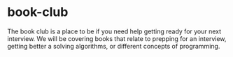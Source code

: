 # book-club

The book club is a place to be if you need help getting ready for your next interview. 
We will be covering books that relate to prepping for an interview, getting better a solving algorithms, or different concepts of programming. 
